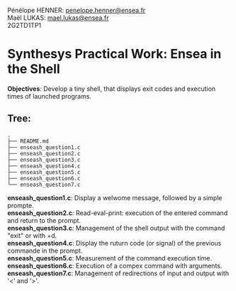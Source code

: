 Pénélope HENNER: penelope.henner@ensea.fr<br>
Maël LUKAS: mael.lukas@ensea.fr<br>
2G2TD1TP1

# Synthesys Practical Work: Ensea in the Shell

**Objectives**: Develop a tiny shell, that displays exit codes and execution times of launched programs.

## Tree:

```
.
├── README.md
├── enseash_question1.c
├── enseash_question2.c
├── enseash_question3.c
├── enseash_question4.c
├── enseash_question5.c
├── enseash_question6.c
└── enseash_question7.c

```

**enseash_question1.c**: Display a welwome message, followed by a simple prompte.  
**enseash_question2.c**: Read-eval-print: execution of the entered command and return to the prompt.  
**enseash_question3.c**: Management of the shell output with the command "exit" or with <ctrl>+d.  
**enseash_question4.c**: Display the ruturn code (or signal) of the previous commande in the prompt.  
**enseash_question5.c**: Measurement of the command execution time.  
**enseash_question6.c**: Execution of a compex command with arguments.  
**enseash_question7.c**: Management of redirections of input and output with '<' and '>'.

